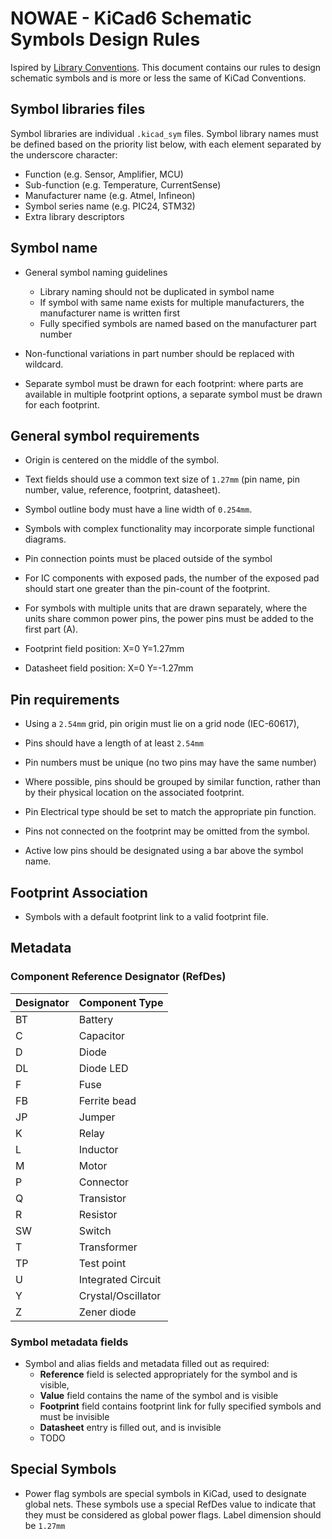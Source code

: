 # NOWAE - KiCad6 Schematic Symbols Design Rules

Ispired by [Library Conventions](https://klc.kicad.org/symbol/).
This document contains our rules to design schematic symbols and is more or less the same of KiCad Conventions.

## Symbol libraries files

Symbol libraries are individual `.kicad_sym` files.
Symbol library names must be defined based on the priority list below, with each element separated by the underscore character:
* Function (e.g. Sensor, Amplifier, MCU)
* Sub-function (e.g. Temperature, CurrentSense)
* Manufacturer name (e.g. Atmel, Infineon)
* Symbol series name (e.g. PIC24, STM32)
* Extra library descriptors

## Symbol name

* General symbol naming guidelines
  * Library naming should not be duplicated in symbol name
  * If symbol with same name exists for multiple manufacturers, the manufacturer name is written first
  * Fully specified symbols are named based on the manufacturer part number

* Non-functional variations in part number should be replaced with wildcard.

* Separate symbol must be drawn for each footprint: where parts are available in multiple footprint options, a separate symbol must be drawn for each footprint.

## General symbol requirements

* Origin is centered on the middle of the symbol.

* Text fields should use a common text size of `1.27mm` (pin name, pin number, value, reference, footprint, datasheet).

* Symbol outline body must have a line width of `0.254mm`.

* Symbols with complex functionality may incorporate simple functional diagrams.
 
* Pin connection points must be placed outside of the symbol

* For IC components with exposed pads, the number of the exposed pad should start one greater than the pin-count of the footprint.

* For symbols with multiple units that are drawn separately, where the units share common power pins, the power pins must be added to the first part (A).

* Footprint field position: X=0 Y=1.27mm
  
* Datasheet field position: X=0 Y=-1.27mm

## Pin requirements

* Using a `2.54mm` grid, pin origin must lie on a grid node (IEC-60617),

* Pins should have a length of at least `2.54mm`

* Pin numbers must be unique (no two pins may have the same number)

* Where possible, pins should be grouped by similar function, rather than by their physical location on the associated footprint.

* Pin Electrical type should be set to match the appropriate pin function.

* Pins not connected on the footprint may be omitted from the symbol.

* Active low pins should be designated using a bar above the symbol name.

## Footprint Association

* Symbols with a default footprint link to a valid footprint file.

## Metadata

### Component Reference Designator (RefDes)

|Designator|Component Type|
|-|-|
|BT|Battery|
|C|Capacitor|
|D|Diode|
|DL|Diode LED|
|F|Fuse|
|FB|Ferrite bead|
|JP|Jumper|
|K|Relay|
|L|Inductor|
|M|Motor|
|P|Connector|
|Q|Transistor|
|R|Resistor|
|SW|Switch|
|T|Transformer|
|TP|Test point|
|U|Integrated Circuit|
|Y|Crystal/Oscillator|
|Z|Zener diode|

### Symbol metadata fields

* Symbol and alias fields and metadata filled out as required:
  * **Reference** field is selected appropriately for the symbol and is visible,
  * **Value** field contains the name of the symbol and is visible
  * **Footprint** field contains footprint link for fully specified symbols and must be invisible
  * **Datasheet** entry is filled out, and is invisible
  * TODO

## Special Symbols

* Power flag symbols are special symbols in KiCad, used to designate global nets. These symbols use a special RefDes value to indicate that they must be considered as global power flags. Label dimension should be `1.27mm`
